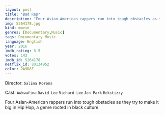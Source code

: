 ```yaml
---
layout: post
title: "Bad Rap"
description: "Four Asian-American rappers run into tough obstacles as they try to make it big in Hip Hop, a genre rooted in black culture..."
img: 5264178.jpg
kind: movie
genres: [Documentary,Music]
tags: Documentary Music 
language: English
year: 2016
imdb_rating: 6.5
votes: 143
imdb_id: 5264178
netflix_id: 80134952
color: 2A9D8F
---
```

Director: `Salima Koroma`  

Cast: `Awkwafina` `David Lee` `Richard Lee` `Jon Park` `Rekstizzy` 

Four Asian-American rappers run into tough obstacles as they try to make it big in Hip Hop, a genre rooted in black culture.